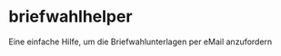 briefwahlhelper
===============

Eine einfache Hilfe, um die Briefwahlunterlagen per eMail anzufordern